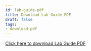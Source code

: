 ```yaml
---
id: lab-guide-pdf
title: Download Lab Guide PDF
draft: false
tags:
- download pdf
---
```


[Click here to download Lab Guide PDF](./downloads/collaborate-lab.pdf)